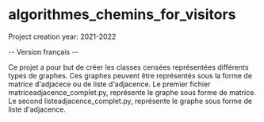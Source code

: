 # algorithmes_chemins_for_visitors


Project creation year: 2021-2022

-- Version français --

Ce projet a pour but de créer les classes censées représentées différents types de graphes.
Ces graphes peuvent être représentés sous la forme de matrice d'adjacece ou de liste d'adjacence.
Le premier fichier matriceadjacence_complet.py, représente le graphe sous forme de matrice.
Le second listeadjacence_complet.py, représente le graphe sous forme de liste d'adjacence.


